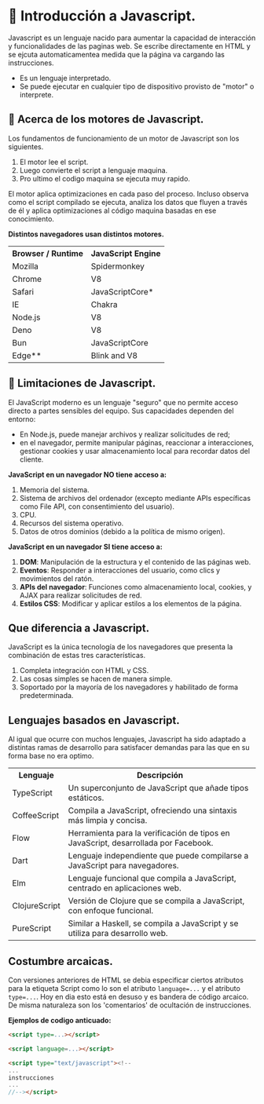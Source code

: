 # :pushpin: Introducción a Javascript.
Javascript es un lenguaje nacido para aumentar la capacidad de interacción y funcionalidades de las paginas web. Se escribe directamente en HTML y se ejcuta automaticamentea medida que la página va cargando las instrucciones.
- Es un lenguaje interpretado.
- Se puede ejecutar en cualquier tipo de dispositivo provisto de "motor" o interprete.


## :small_blue_diamond: Acerca de los motores de Javascript.
Los fundamentos de funcionamiento de un motor de Javascript son los siguientes.
1. El motor lee el script.
2. Luego convierte el script a lenguaje maquina.
3. Pro ultimo el codigo maquina se ejecuta muy rapido.

El motor aplica optimizaciones en cada paso del proceso. Incluso observa como el script
compilado se ejecuta, analiza los datos que fluyen a través de él y aplica optimizaciones al
código maquina basadas en ese conocimiento.

**Distintos navegadores usan distintos motores.**
<table>
    <tr>
        <th>Browser / Runtime</th>
        <th>JavaScript Engine</th>
    </tr>
    <tr>
        <td>Mozilla</td>
        <td>Spidermonkey</td>
    </tr>
    <tr>
        <td>Chrome</td>
        <td>V8</td>
    </tr>
    <tr>
        <td>Safari</td>
        <td>JavaScriptCore*</td>
    </tr>
    <tr>
        <td>IE</td>
        <td>Chakra</td>
    </tr>
    <tr>
        <td>Node.js</td>
        <td>V8</td>
    </tr>
    <tr>
        <td>Deno</td>
        <td>V8</td>
    </tr>
    <tr>
        <td>Bun</td>
        <td>JavaScriptCore</td>
    </tr>
    <tr>
        <td>Edge**</td>
        <td>Blink and V8</td>
    </tr>
</table>

## :small_blue_diamond: Limitaciones de Javascript.
El JavaScript moderno es un lenguaje "seguro" que no permite acceso directo a partes sensibles del equipo. Sus capacidades dependen del entorno:  
- En Node.js, puede manejar archivos y realizar solicitudes de red; 
- en el navegador, permite manipular páginas, reaccionar a interacciones, gestionar cookies y usar almacenamiento local para recordar datos del cliente.

**JavaScript en un navegador NO tiene acceso a:**
1. Memoria del sistema.
2. Sistema de archivos del ordenador (excepto mediante APIs específicas como File API, con consentimiento del usuario).
3. CPU.
4. Recursos del sistema operativo.
5. Datos de otros dominios (debido a la política de mismo origen).

**JavaScript en un navegador SI tiene acceso a:**

1. **DOM**: Manipulación de la estructura y el contenido de las páginas web.
2. **Eventos**: Responder a interacciones del usuario, como clics y movimientos del ratón.
3. **APIs del navegador**: Funciones como almacenamiento local, cookies, y AJAX para realizar solicitudes de red.
4. **Estilos CSS**: Modificar y aplicar estilos a los elementos de la página.

## Que diferencia a Javascript.
JavaScript es la única tecnología de los navegadores que presenta la combinación de estas tres características.
1. Completa integración con HTML y CSS.
2. Las cosas simples se hacen de manera simple.
3. Soportado por la mayoría de los navegadores y habilitado de forma predeterminada.

## Lenguajes basados en Javascript.
Al igual que ocurre con muchos lenguajes, Javascript ha sido adaptado a distintas ramas de desarrollo para satisfacer demandas para las que en su forma base no era optimo.

<table>
    <tr>
        <th>Lenguaje</th>
        <th>Descripción</th>
    </tr>
    <tr>
        <td>TypeScript</td>
        <td>Un superconjunto de JavaScript que añade tipos estáticos.</td>
    </tr>
    <tr>
        <td>CoffeeScript</td>
        <td>Compila a JavaScript, ofreciendo una sintaxis más limpia y concisa.</td>
    </tr>
    <tr>
        <td>Flow</td>
        <td>Herramienta para la verificación de tipos en JavaScript, desarrollada por Facebook.</td>
    </tr>
    <tr>
        <td>Dart</td>
        <td>Lenguaje independiente que puede compilarse a JavaScript para navegadores.</td>
    </tr>
    <tr>
        <td>Elm</td>
        <td>Lenguaje funcional que compila a JavaScript, centrado en aplicaciones web.</td>
    </tr>
    <tr>
        <td>ClojureScript</td>
        <td>Versión de Clojure que se compila a JavaScript, con enfoque funcional.</td>
    </tr>
    <tr>
        <td>PureScript</td>
        <td>Similar a Haskell, se compila a JavaScript y se utiliza para desarrollo web.</td>
    </tr>
</table>


## Costumbre arcaicas.
Con versiones anteriores de HTML se debia especificar ciertos atributos para la etiqueta Script como lo son el atributo `language=...` y el atributo `type=...`. Hoy en dia esto está en desuso y es bandera de código arcaico. De misma naturaleza son los 'comentarios' de ocultación de instrucciones.

**Ejemplos de codigo anticuado:**
```html
<script type=...></script>

<script language=...></script>

<script type="text/javascript"><!--
...
instrucciones
...
//--></script>
```